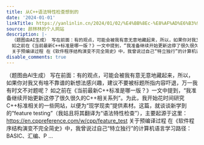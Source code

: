 ```yaml
---
title: 从C++语法特性检查想到的
date: '2024-01-01'
linkTitle: https://yanlinlin.cn/2024/01/02/%E4%BB%8Ec-%E8%AF%AD%E6%B3%95%E7%89%B9%E6%80%A7%E6%A3%80%E6%9F%A5%E6%83%B3%E5%88%B0%E7%9A%84/
source: 颜林林的个人网站
description: |-
  （题图由AI生成） 写在前面：有的观点，可能会被我有意无意地藏起来，所以，如果你对我又有啥不靠谱的新想法感兴趣，建议不要被标题所指内容吓退，万一我有时文不对题呢？
  如之前在《当前最新C++标准是哪一版？》一文中提到，“我准备继续开始更新这停了很久很久的C++相关系列”。为此，我开始花时间研究C++标准相关的一些网站，以便为“现学现卖”提供素材。这篇，就谈谈新学到的“feature testing”（我姑且将其翻译为“语法特性检查”），主要起源于这里：https://en.cppreference.com/w/cpp/feature_test
  关于预编译过程 在《软件程序结构演变不完全简史》中，我曾说过自己“特立独行”的计算机语言学习路径：BASIC、汇编、P ...
disable_comments: true
---
```

（题图由AI生成） 写在前面：有的观点，可能会被我有意无意地藏起来，所以，如果你对我又有啥不靠谱的新想法感兴趣，建议不要被标题所指内容吓退，万一我有时文不对题呢？
如之前在《当前最新C++标准是哪一版？》一文中提到，“我准备继续开始更新这停了很久很久的C++相关系列”。为此，我开始花时间研究C++标准相关的一些网站，以便为“现学现卖”提供素材。这篇，就谈谈新学到的“feature testing”（我姑且将其翻译为“语法特性检查”），主要起源于这里：https://en.cppreference.com/w/cpp/feature_test
关于预编译过程 在《软件程序结构演变不完全简史》中，我曾说过自己“特立独行”的计算机语言学习路径：BASIC、汇编、P ...
